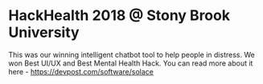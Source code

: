 # HackHealth 2018 @ Stony Brook University

This was our winning intelligent chatbot tool to help people in distress. We won Best UI/UX and Best Mental Health Hack. You can read more about it here - https://devpost.com/software/solace
